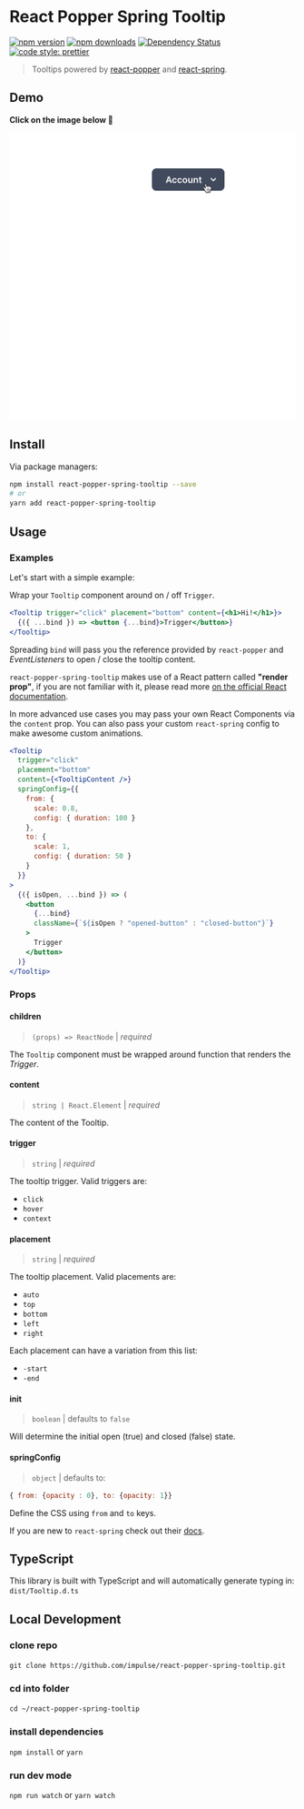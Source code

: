 # React Popper Spring Tooltip

[![npm version](https://img.shields.io/npm/v/react-popper-spring-tooltip.svg)](https://www.npmjs.com/package/react-popper-spring-tooltip)
[![npm downloads](https://img.shields.io/npm/dm/react-popper-spring-tooltip.svg)](https://www.npmjs.com/package/react-popper-spring-tooltip)
[![Dependency Status](https://david-dm.org/souporserious/react-popper-spring-tooltip.svg)](https://david-dm.org/souporserious/react-popper-spring-tooltip)[![code style: prettier](https://img.shields.io/badge/code_style-prettier-ff69b4.svg)](https://github.com/prettier/prettier)

> Tooltips powered by [react-popper](https://github.com/FezVrasta/react-popper) and [react-spring](https://www.react-spring.io/).

## Demo

**Click on the image below 🔽**

<p align="center">
  <a href="https://react-popper-spring-tooltip.netlify.com">
    <img src="assets/demo.gif" width="512" height="auto"/>
  </a>
</p>

## Install

Via package managers:

```bash
npm install react-popper-spring-tooltip --save
# or
yarn add react-popper-spring-tooltip
```

## Usage

### Examples

Let's start with a simple example:

Wrap your `Tooltip` component around on / off `Trigger`.

```jsx
<Tooltip trigger="click" placement="bottom" content={<h1>Hi!</h1>}>
  {({ ...bind }) => <button {...bind}>Trigger</button>}
</Tooltip>
```

Spreading `bind` will pass you the reference provided by `react-popper` and _EventListeners_ to open / close the tooltip content.

`react-popper-spring-tooltip` makes use of a React pattern called **"render prop"**, if you are not
familiar with it, please read more [on the official React documentation](https://reactjs.org/docs/render-props.html).

In more advanced use cases you may pass your own React Components via the `content` prop. You can also pass your custom `react-spring` config to make awesome custom animations.

```jsx
<Tooltip
  trigger="click"
  placement="bottom"
  content={<TooltipContent />}
  springConfig={{
    from: {
      scale: 0.8,
      config: { duration: 100 }
    },
    to: {
      scale: 1,
      config: { duration: 50 }
    }
  }}
>
  {({ isOpen, ...bind }) => (
    <button
      {...bind}
      className={`${isOpen ? "opened-button" : "closed-button"}`}
    >
      Trigger
    </button>
  )}
</Tooltip>
```

### Props

#### children

> `(props) => ReactNode` | _required_

The `Tooltip` component must be wrapped around function that renders the _Trigger_.

#### content

> `string | React.Element` | _required_

The content of the Tooltip.

#### trigger

> `string` | _required_

The tooltip trigger. Valid triggers are:

- `click`
- `hover`
- `context`

#### placement

> `string` | _required_

The tooltip placement. Valid placements are:

- `auto`
- `top`
- `bottom`
- `left`
- `right`

Each placement can have a variation from this list:

- `-start`
- `-end`

#### init

> `boolean` | defaults to `false`

Will determine the initial open (true) and closed (false) state.

#### springConfig

> `object` | defaults to:

```js
{ from: {opacity : 0}, to: {opacity: 1}}
```

Define the CSS using `from` and `to` keys.

If you are new to `react-spring` check out their [docs](https://www.react-spring.io/).

## TypeScript

This library is built with TypeScript and will automatically generate typing in: `dist/Tooltip.d.ts`

## Local Development

### clone repo

`git clone https://github.com/impulse/react-popper-spring-tooltip.git`

### cd into folder

`cd ~/react-popper-spring-tooltip`

### install dependencies

`npm install` or `yarn`

### run dev mode

`npm run watch` or `yarn watch`
